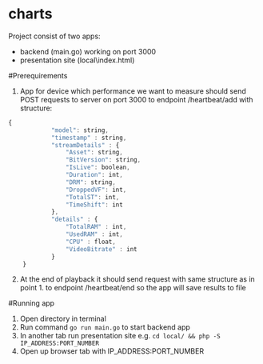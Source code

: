 # charts
Project consist of two apps:
- backend (main.go) working on port 3000
- presentation site (local\index.html)

#Prerequirements
1. App for device which performance we want to measure should send POST requests to server on port 3000 to endpoint /heartbeat/add with structure:
```javascript
{
			"model": string,
			"timestamp" : string,
			"streamDetails" : {
				"Asset": string,
				"BitVersion": string,
				"IsLive": boolean,
				"Duration": int,
				"DRM": string,
				"DroppedVF": int,
				"TotalST": int,
				"TimeShift": int
			},
			"details" : {
				"TotalRAM" : int,
				"UsedRAM" : int,
				"CPU" : float,
				"VideoBitrate" : int
			}
	}
```
2. At the end of playback it should send request with same structure as in point 1. to endpoint /heartbeat/end so the app will save results to file

#Running app
1. Open directory in terminal
2. Run command `go run main.go` to start backend app
3. In another tab run presentation site e.g. `cd local/ && php -S IP_ADDRESS:PORT_NUMBER`
4. Open up browser tab with IP_ADDRESS:PORT_NUMBER

